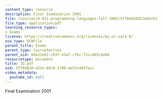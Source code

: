 ```yaml
---
content_type: resource
description: Final Examination 2001
file: /courses/6-821-programming-languages-fall-2002/5ff04820d22e8dc01700ee53c485facc_35.pdf
file_type: application/pdf
learning_resource_types:
- Exams
license: https://creativecommons.org/licenses/by-nc-sa/4.0/
ocw_type: OCWFile
parent_title: Exams
parent_type: CourseSection
parent_uid: 6da23e62-c83f-e3a7-cfbc-f2cc465cbe68
resourcetype: Document
title: 35.pdf
uid: 5ff04820-d22e-8dc0-1700-ee53c485facc
video_metadata:
  youtube_id: null
---
```

Final Examination 2001
